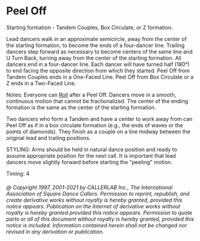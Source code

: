 
# Peel Off

Starting formation - Tandem Couples, Box Circulate, or Z formation.

Lead dancers walk in an approximate semicircle, away from the center of the starting formation, to
become the ends of a four-dancer line. Trailing dancers step forward as necessary to become centers of
the same line and U Turn Back, turning away from the center of the starting formation. All dancers end
in a four-dancer line. Each dancer will have turned half (180°) to end facing the opposite
direction from which they started. Peel Off from Tandem Couples ends in a One-Faced Line. Peel Off
from Box Circulate or a Z ends in a Two-Faced Line.

Notes: Everyone can [Roll](anything_and_roll.md) after a Peel Off. 
Dancers move in a smooth, continuous motion that cannot
be fractionalized. The center of the ending formation is the same 
as the center of the starting formation.

Two dancers who form a Tandem and have a center to work away from can Peel Off as if in a box
circulate formation (e.g., the ends of waves or the points of diamonds). 
They finish as a couple on a line
midway between the original lead and trailing positions.

STYLING: Arms should be held in  natural dance position and ready
to assume appropriate position for the next call. 
It is important that lead dancers move slightly forward before starting the "peeling" motion.

Timing: 4

###### @ Copyright 1997, 2001-2021 by CALLERLAB Inc., The International Association of Square Dance Callers. Permission to reprint, republish, and create derivative works without royalty is hereby granted, provided this notice appears. Publication on the Internet of derivative works without royalty is hereby granted provided this notice appears. Permission to quote parts or all of this document without royalty is hereby granted, provided this notice is included. Information contained herein shall not be changed nor revised in any derivation or publication.
